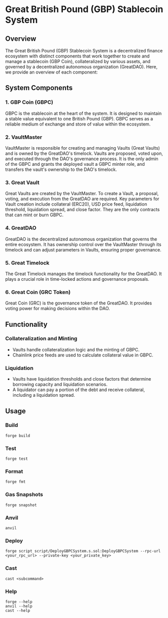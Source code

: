 # Great British Pound (GBP) Stablecoin System

## Overview

The Great British Pound (GBP) Stablecoin System is a decentralized finance ecosystem with distinct components that work together to create and manage a stablecoin (GBP Coin), collateralized by various assets, and governed by a decentralized autonomous organization (GreatDAO). Here, we provide an overview of each component:

## System Components

### 1. GBP Coin (GBPC)

GBPC is the stablecoin at the heart of the system. It is designed to maintain a stable value equivalent to one British Pound (GBP). GBPC serves as a reliable medium of exchange and store of value within the ecosystem.

### 2. VaultMaster

VaultMaster is responsible for creating and managing Vaults (Great Vaults) and is owned by the GreatDAO's timelock. Vaults are proposed, voted upon, and executed through the DAO's governance process. It is the only admin of the GBPC and grants the deployed vault a GBPC minter role, and transfers the vault's ownership to the DAO's timelock.

### 3. Great Vault

Great Vaults are created by the VaultMaster. To create a Vault, a proposal, voting, and execution from the GreatDAO are required. Key parameters for Vault creation include collateral (ERC20), USD price feed, liquidation threshold, liquidation spread, and close factor. They are the only contracts that can mint or burn GBPC.

### 4. GreatDAO

GreatDAO is the decentralized autonomous organization that governs the entire ecosystem. It has ownership control over the VaultMaster through its timelock and can adjust parameters in Vaults, ensuring proper governance.

### 5. Great Timelock

The Great Timelock manages the timelock functionality for the GreatDAO. It plays a crucial role in time-locked actions and governance proposals.

### 6. Great Coin (GRC Token)

Great Coin (GRC) is the governance token of the GreatDAO. It provides voting power for making decisions within the DAO.

## Functionality

### Collateralization and Minting

- Vaults handle collateralization logic and the minting of GBPC.
- Chainlink price feeds are used to calculate collateral value in GBPC.

### Liquidation

- Vaults have liquidation thresholds and close factors that determine borrowing capacity and liquidation scenarios.
- A liquidator can pay a portion of the debt and receive collateral, including a liquidation spread.

## Usage

### Build

```shell
forge build
```

### Test

```shell
forge test
```

### Format

```shell
forge fmt
```

### Gas Snapshots

```shell
forge snapshot
```

### Anvil

```shell
anvil
```

### Deploy

```shell
forge script script/DeployGBPCSystem.s.sol:DeployGBPCSystem --rpc-url <your_rpc_url> --private-key <your_private_key>
```

### Cast

```shell
cast <subcommand>
```

### Help

```shell
forge --help
anvil --help
cast --help
```
